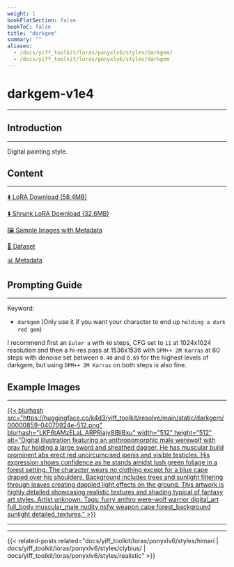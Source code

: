 ```yaml
---
weight: 1
bookFlatSection: false
bookToC: false
title: "darkgem"
summary: ""
aliases:
  - /docs/yiff_toolkit/loras/ponyxlv6/styles/darkgem/
  - /docs/yiff_toolkit/loras/ponyxlv6/styles/darkgem
---
```


<!--markdownlint-disable MD025 MD033 -->

# darkgem-v1e4

---

## Introduction

---

Digital painting style.

## Content

---

[⬇️ LoRA Download (58.4MB)](https://huggingface.co/k4d3/yiff_toolkit/resolve/main/ponyxl_loras/darkgem-v1e4.safetensors?download=true)

[⬇️ Shrunk LoRA Download (32.6MB)](https://huggingface.co/k4d3/yiff_toolkit/resolve/main/ponyxl_loras_shrunk_2/darkgem-v1e4_frockpt1_th-3.55.safetensors?download=true)

[🖼️ Sample Images with Metadata](https://huggingface.co/k4d3/yiff_toolkit/tree/main/static/{})

[📐 Dataset](https://huggingface.co/datasets/k4d3/furry/tree/main/by_darkgem)

[📊 Metadata](https://huggingface.co/k4d3/yiff_toolkit/raw/main/ponyxl_loras/darkgem-v1e4.json)

## Prompting Guide

---

Keyword:

- `darkgem` (Only use it if you want your character to end up `holding a dark red gem`)

I recommend first an `Euler a` with `40` steps, CFG set to `11` at 1024x1024 resolution and then a hi-res pass at 1536x1536 with `DPM++ 2M Karras` at 60 steps with denoise set between `0.40` and `0.69` for the highest levels of darkgem, but using `DPM++ 2M Karras` on both steps is also fine.

## Example Images

---

<div class="image-grid">
  <div class="image-grid-container">
    <a href="https://huggingface.co/k4d3/yiff_toolkit/resolve/main/static/darkgem/00000859-04070924e.png">
      {{< blurhash
        src="https://huggingface.co/k4d3/yiff_toolkit/resolve/main/static/darkgem/00000859-04070924e-512.png"
        blurhash="LKF6tAMzELaL.ARPRiajy8IBIBxu"
        width="512"
        height="512"
        alt="Digital illustration featuring an anthropomorphic male werewolf with gray fur holding a large sword and sheathed dagger. He has muscular build prominent abs erect red uncircumcised ipenis and visible testicles. His expression shows confidence as he stands amidst lush green foliage in a forest setting. The character wears no clothing except for a blue cape draped over his shoulders. Background includes trees and sunlight filtering through leaves creating dappled light effects on the ground. This artwork is highly detailed showcasing realistic textures and shading typical of fantasy art styles. Artist unknown. Tags: furry anthro were-wolf warrior digital_art full_body muscular_male nudity nsfw weapon cape forest_background sunlight detailed_textures."
      >}}
    </a>
  </div>
</div>

---

---

{{< related-posts related="docs/yiff_toolkit/loras/ponyxlv6/styles/himari | docs/yiff_toolkit/loras/ponyxlv6/styles/clybius/ | docs/yiff_toolkit/loras/ponyxlv6/styles/realistic" >}}
